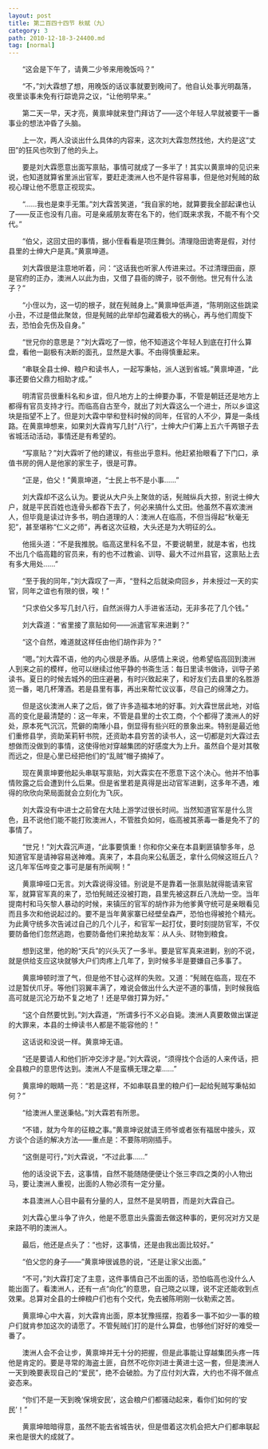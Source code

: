 ```yaml
---
layout: post
title: 第二百四十四节 秋赋（九）
category: 3
path: 2010-12-18-3-24400.md
tag: [normal]
---
```


　　“这会是下午了，请黄二少爷来用晚饭吗？”

　　“不，”刘大霖想了想，用晚饭的话议事就要到晚间了。他自认处事光明磊落，夜里谈事未免有行踪诡异之议，“让他明早来。”

　　第二天一早，天才亮，黄禀坤就来登门拜访了——这个年轻人早就被要干一番事业的想法冲昏了头脑。

　　上一次，两人没谈出什么具体的内容来，这次刘大霖忽然找他，大约是这“丈田”的狂风也吹到了他的头上。

　　要是刘大霖愿意出面写禀贴，事情可就成了一多半了！其实以黄禀坤的见识来说，也知道就算省里派出官军，要赶走澳洲人也不是件容易事，但是他对髡贼的敌视心理让他不愿意正视现实。

　　“……我也是束手无策。”刘大霖苦笑道，“我自家的地，就算要我全部起课也认了——反正也没有几亩。可是亲戚朋友寄在名下的，他们既来求我，不能不有个交代。”

　　“伯父，这回丈田的事情，据小侄看看是项庄舞剑。清理隐田诡寄是假，对付县里的士绅大户是真。”黄禀坤道。

　　刘大霖很是注意地听着，问：“这话我也听家人传进来过。不过清理田亩，原是官府的正办，澳洲人以此为由，又借了县衙的牌子，驳不倒他。世兄有什么法子？”

　　“小侄以为，这一切的根子，就在髡贼身上。”黄禀坤低声道，“陈明刚这些跳梁小丑，不过是借此聚敛，但是髡贼的此举却包藏着极大的祸心，再与他们周旋下去，恐怕会先伤及自身。”

　　“世兄你的意思是？”刘大霖吃了一惊，他不知道这个年轻人到底在打什么算盘，看他一副极有决断的面孔，显然是大事。不由得慎重起来。

　　“串联全县士绅、粮户和读书人，一起写秉帖，派人送到省城。”黄禀坤道，“此事还要伯父鼎力相助才成。”

　　明清官员很重科名和乡谊，但凡地方上的士绅要办事，不管是朝廷还是地方上都得有官员支持才行。而临高自古至今，就出了刘大霖这么一个进士，所以乡谊这块是指望不上了。但是刘大霖中举和登科时候的同年，任官的人不少，算是一条线路。在黄禀坤想来，如果刘大霖肯写几封“八行”，士绅大户们筹上五六千两银子去省城活动活动，事情还是有希望的。

　　“写禀贴？”刘大霖听了他的建议，有些出乎意料。他赶紧抬眼看了下门口，承值书房的佣人是他家的家生子，很是可靠。

　　“正是，伯父！”黄禀坤道，“士民上书不是小事……”

　　刘大霖却不这么认为。要说从大户头上聚敛的话，髡贼纵兵大掠，别说士绅大户，就是平民百姓也连骨头都吞下去了，何必来搞什么丈田。他虽然不喜欢澳洲人，但毕竟是读过许多书，明白道理的人：澳洲人在临高，不但当得起“秋毫无犯”，甚至堪称“仁义之师”，再者这次征粮，大头还是为大明征的么。

　　他摇头道：“不是我推脱。临高这里科名不显，不要说朝里，就是本省，也找不出几个临高籍的官员来，有的也不过教谕、训导、最大不过州县官，这禀贴上去有多大用处……”

　　“至于我的同年，”刘大霖叹了一声，“登科之后就染疴回乡，并未授过一天的实官，同年之谊也有限的很，唉！”

　　“只求伯父多写几封八行，自然派得力人手进省活动，无非多花了几个钱。”

　　刘大霖道：“省里接了禀贴如何——派遣官军来进剿？”

　　“这个自然，难道就这样任由他们胡作非为？”

　　“嗯。”刘大霖不语，他的内心很是矛盾。从感情上来说，他希望临高回到澳洲人到来之前的模样，他可以继续过他平静的书斋生活：每日里读书做诗，训导子弟读书。夏日的时候去城外的田庄避暑，有时兴致起来了，和好友们去县里的名胜游览一番，喝几杯薄酒。若是县里有事，再出来帮忙议议事，尽自己的绵薄之力。

　　但是这伙澳洲人来了之后，做了许多造福本地的好事。刘大霖世居此地，对临高的变化是最清楚的：这一年来，不管是县里的士农工商，个个都得了澳洲人的好处，原本死气沉沉，荒僻的南陲小县，倒显得有些兴旺的景象出来。特别是最近他们重修县学，资助茉莉轩书院，还资助本县穷苦的读书人，这一切都是刘大霖过去想做而没做到的事情，这使得他对穿越集团的好感度大为上升。虽然自个是对其敬而远之，但是心里已经把他们的“乱贼”帽子摘掉了。

　　现在黄禀坤要他起头串联写禀贴，刘大霖实在不愿意下这个决心。他并不怕事情败露之后会遭到什么后果。但是省里若是真得是出动官军进剿，这多年不遇，难得的欣欣向荣局面就会立刻化为飞灰。

　　刘大霖没有中进士之前曾在大陆上游学过很长时间。当然知道官军是什么货色，且不说他们能不能打败澳洲人，不管胜负如何，临高被其荼毒一番是免不了的事情了。

　　“世兄！”刘大霖沉声道，“此事要慎重！你和你父亲在本县剿匪镇黎多年，总知道官军是请神容易送神难。真来了，本县向来公私匮乏，拿什么伺候这班丘八？这几年军伍哗变之事可是屡有所闻啊！”

　　黄禀坤哑口无言。刘大霖说得没错。别说是不是靠着一张禀贴就得能请来官军，就算官军真的来了，恐怕髡贼还没被打跑，县里先被这群丘八洗劫一空。当年提南村和马矢黎人暴动的时候，来镇压的官军的胡作非为他爹黄守统可是亲眼看见而且多次和他说起过的。要不是当年黄家寨已经壁垒森严，恐怕也得被抢个精光。为此黄守统多次告诫过自己的几个儿子，和官军一起打仗，要时刻提防官军，不仅要防备他们忽然逃跑，也要防备他们来抢劫友军：从人头、财物到粮食。

　　想到这里，他的盼“天兵”的兴头灭了一多半。要是官军真来进剿，别的不说，就是供给支应这块就够大户们肉疼上几年了，到时候多半是要嫌自己多事了。

　　黄禀坤顿时泄了气，但是他不甘心这样的失败。又道：“髡贼在临高，现在不过是暂伏爪牙。等他们羽翼丰满了，难说会做出什么大逆不道的事情，到时候我临高可就是沉沦万劫不复之地了！还是早做打算为好。”

　　“这个自然要忧到。”刘大霖道，“所谓多行不义必自毙。澳洲人真要敢做出谋逆的大罪来，本县的士绅读书人都是不能容他的！”

　　这话说和没说一样。黄禀坤无语。

　　“还是要请人和他们折冲交涉才是。”刘大霖说，“须得找个合适的人来传话，把全县粮户的意思传达到。澳洲人不是蛮横无理之辈……”

　　黄禀坤的眼睛一亮：“若是这样，不如串联县里的粮户们一起给髡贼写秉帖如何？”

　　“给澳洲人里送秉帖。”刘大霖若有所思。

　　“不错，就为今年的征粮之事。”黄禀坤说就请王师爷或者张有福居中接头，双方谈个合适的解决方法——重点是：不要陈明刚插手。

　　“这倒是可行，”刘大霖说，“不过此事……”

　　他的话没说下去，这事情，自然不能随随便便让个张三李四之类的小人物出马，要让澳洲人重视，出面的人物必须有一定分量。

　　本县澳洲人心目中最有分量的人，显然不是吴明晋，而是刘大霖自己。

　　刘大霖心里斗争了许久，他是不愿意出头露面去做这种事的，更何况对方又是来路不明的澳洲人。

　　最后，他还是点头了：“也好，这事情，还是由我出面比较好。”

　　“伯父您的身子——”黄禀坤很诚恳的说，“还是让家父出面。”

　　“不可，”刘大霖打定了主意，这件事情自己不出面的话，恐怕临高也没什么人能出面了。看澳洲人，还有一点“向化”的意思，自己晓之以理，说不定还能收到点效果。总算对全县的士绅粮户们也有个交代，免去被陈明刚一伙勒索之苦。

　　黄禀坤心中大喜，刘大霖肯出面，原本犹豫摇摆，抱着多一事不如少一事的粮户们就肯参加这次的请愿了。不管髡贼们打的是什么算盘，也够他们好好的难受一番了。

　　澳洲人会不会让步，黄禀坤并无十分的把握，但是此事能让穿越集团头疼一阵他是肯定的。要是寻常的海盗土匪，自然不吃你刘进士黄进士这一套，但是澳洲人一天到晚要表现自己的“爱民”，绝不会破脸。为了应付刘大霖，大约也不得不做点姿态来。

　　“你们不是一天到晚‘保境安民’，这会粮户们都骚动起来，看你们如何的‘安民’！”

　　黄禀坤暗暗得意，虽然不能去省城告状，但是借着这次机会把大户们都串联起来也是很大的成就了。
